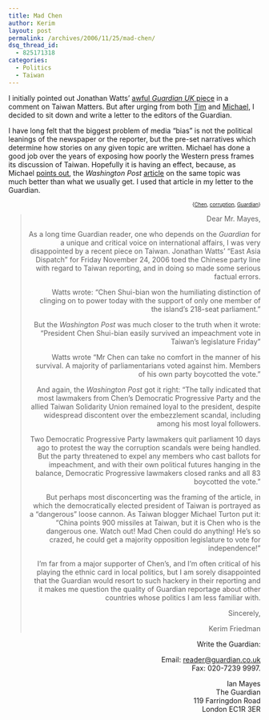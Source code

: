 ```yaml
---
title: Mad Chen
author: Kerim
layout: post
permalink: /archives/2006/11/25/mad-chen/
dsq_thread_id:
  - 825171318
categories:
  - Politics
  - Taiwan
---
```

I initially pointed out Jonathan Watts&#8217; <a href="http://www.guardian.co.uk/china/story/0,,1956510,00.html" onclick="_gaq.push(['_trackEvent', 'outbound-article', 'http://www.guardian.co.uk/china/story/0,,1956510,00.html', 'awful Guardian UK piece']);" >awful <em>Guardian UK</em> piece</a> in a comment on Taiwan Matters. But after urging from both <a href="http://taiwanmatters.blogspot.com/2006/11/blatant-propaganda-from-beijing.html" onclick="_gaq.push(['_trackEvent', 'outbound-article', 'http://taiwanmatters.blogspot.com/2006/11/blatant-propaganda-from-beijing.html', 'Tim']);" >Tim</a> and <a href="http://michaelturton.blogspot.com/2006/11/more-media-follies-on-taiwan.html" onclick="_gaq.push(['_trackEvent', 'outbound-article', 'http://michaelturton.blogspot.com/2006/11/more-media-follies-on-taiwan.html', 'Michael']);" >Michael</a>, I decided to sit down and write a letter to the editors of the Guardian.

I have long felt that the biggest problem of media &#8220;bias&#8221; is not the political leanings of the newspaper or the reporter, but the pre-set narratives which determine how stories on any given topic are written. Michael has done a good job over the years of exposing how poorly the Western press frames its discussion of Taiwan. Hopefully it is having an effect, because, as Michael <a href="http://michaelturton.blogspot.com/2006/11/third-recall-fails-pfp-to-go-after.html" onclick="_gaq.push(['_trackEvent', 'outbound-article', 'http://michaelturton.blogspot.com/2006/11/third-recall-fails-pfp-to-go-after.html', 'points out']);" >points out</a>, the *Washington Post* <a href="http://www.washingtonpost.com/wp-dyn/content/article/2006/11/24/AR2006112400293.html" onclick="_gaq.push(['_trackEvent', 'outbound-article', 'http://www.washingtonpost.com/wp-dyn/content/article/2006/11/24/AR2006112400293.html', 'article']);" >article</a> on the same topic was much better than what we usually get. I used that article in my letter to the Guardian.

<!-- technorati tags start -->

<div style="text-align:right;">
  <span style="font-size:x-small;">{<a href="http://www.technorati.com/tag/Chen" onclick="_gaq.push(['_trackEvent', 'outbound-article', 'http://www.technorati.com/tag/Chen', 'Chen']);"  rel="tag">Chen</a>, <a href="http://www.technorati.com/tag/corruption" onclick="_gaq.push(['_trackEvent', 'outbound-article', 'http://www.technorati.com/tag/corruption', 'corruption']);"  rel="tag">corruption</a>, <a href="http://www.technorati.com/tag/Guardian" onclick="_gaq.push(['_trackEvent', 'outbound-article', 'http://www.technorati.com/tag/Guardian', 'Guardian']);"  rel="tag">Guardian</a>}</span>


<!-- technorati tags end -->

  
<!--more-->

> Dear Mr. Mayes,
> 
> As a long time Guardian reader, one who depends on the *Guardian* for a unique and critical voice on international affairs, I was very disappointed by a recent piece on Taiwan. Jonathan Watts&#8217; &#8220;East Asia Dispatch&#8221; for Friday November 24, 2006 toed the Chinese party line with regard to Taiwan reporting, and in doing so made some serious factual errors.
> 
> Watts wrote: &#8220;Chen Shui-bian won the humiliating distinction of clinging on to power today with the support of only one member of the island&#8217;s 218-seat parliament.&#8221;
> 
> But the *Washington Post* was much closer to the truth when it wrote: &#8220;President Chen Shui-bian easily survived an impeachment vote in Taiwan&#8217;s legislature Friday&#8221;
> 
> Watts wrote &#8220;Mr Chen can take no comfort in the manner of his survival. A majority of parliamentarians voted against him. Members of his own party boycotted the vote.&#8221;
> 
> And again, the *Washington Post* got it right: &#8220;The tally indicated that most lawmakers from Chen&#8217;s Democratic Progressive Party and the allied Taiwan Solidarity Union remained loyal to the president, despite widespread discontent over the embezzlement scandal, including among his most loyal followers.
> 
> Two Democratic Progressive Party lawmakers quit parliament 10 days ago to protest the way the corruption scandals were being handled. But the party threatened to expel any members who cast ballots for impeachment, and with their own political futures hanging in the balance, Democratic Progressive lawmakers closed ranks and all 83 boycotted the vote.&#8221;
> 
> But perhaps most disconcerting was the framing of the article, in which the democratically elected president of Taiwan is portrayed as a &#8220;dangerous&#8221; loose cannon. As Taiwan blogger Michael Turton put it: &#8220;China points 900 missiles at Taiwan, but it is Chen who is the dangerous one. Watch out! Mad Chen could do anything! He&#8217;s so crazed, he could get a majority opposition legislature to vote for independence!&#8221;
> 
> I&#8217;m far from a major supporter of Chen&#8217;s, and I&#8217;m often critical of his playing the ethnic card in local politics, but I am sorely disappointed that the Guardian would resort to such hackery in their reporting and it makes me question the quality of Guardian reportage about other countries whose politics I am less familiar with.
> 
> Sincerely,
> 
> Kerim Friedman 

Write the Guardian:

Email: reader@guardian.co.uk  
Fax: 020-7239 9997.

Ian Mayes  
The Guardian  
119 Farringdon Road  
London EC1R 3ER

